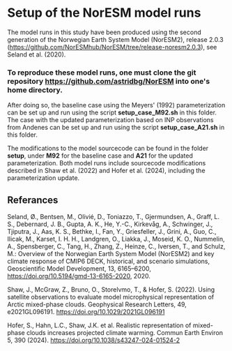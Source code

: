 # Setup of the NorESM model runs

The model runs in this study have been produced using the second generation of the Norwegian Earth System Model (NorESM2), release 2.0.3 (https://github.com/NorESMhub/NorESM/tree/release-noresm2.0.3), see Seland et al. (2020).

### To reproduce these model runs, one must clone the git repository https://github.com/astridbg/NorESM into one's home directory. 

After doing so, the baseline case using the Meyers' (1992) parameterization can be set up and run using the script **setup_case_M92.sh** in this folder.
The case with the updated parameterization based on INP observations from Andenes can be set up and run using the script **setup_case_A21.sh** in this folder.

The modifications to the model sourcecode can be found in the folder **setup**, under **M92** for the baseline case and **A21** for the updated parameterization.
Both model runs include sourcecode modifications described in Shaw et al. (2022) and Hofer et al. (2024), including the parameterization update.


## Referances

Seland, Ø., Bentsen, M., Olivié, D., Toniazzo, T., Gjermundsen, A., Graff, L. S., Debernard, J. B., Gupta, A. K., He, Y.-C., Kirkevåg,
A., Schwinger, J., Tjiputra, J., Aas, K. S., Bethke, I., Fan, Y., Griesfeller, J., Grini, A., Guo, C., Ilicak, M., Karset, I. H. H., Landgren, 
O., Liakka, J., Moseid, K. O., Nummelin, A., Spensberger, C., Tang, H., Zhang, Z., Heinze, C., Iversen, T., and Schulz, M.: Overview
of the Norwegian Earth System Model (NorESM2) and key climate response of CMIP6 DECK, historical, and scenario simulations,
Geoscientific Model Development, 13, 6165–6200, https://doi.org/10.5194/gmd-13-6165-2020, 2020.

Shaw, J., McGraw, Z., Bruno, O., Storelvmo, T., & Hofer, S. (2022). Using satellite observations to evaluate model microphysical representation of Arctic mixed-phase clouds. Geophysical Research Letters, 49, e2021GL096191. https://doi.org/10.1029/2021GL096191 

Hofer, S., Hahn, L.C., Shaw, J.K. et al. Realistic representation of mixed-phase clouds increases projected climate warming. Commun Earth Environ 5, 390 (2024). https://doi.org/10.1038/s43247-024-01524-2
